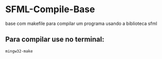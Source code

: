 # SFML-Compile-Base
base com makefile para compilar um programa usando a biblioteca sfml

## Para compilar use no terminal:
```cmd
mingw32-make
```
